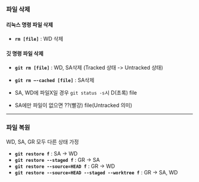 ### 파일 삭제

#### 리눅스 명령 파일 삭제
- **`rm [file]`** : WD 삭제

#### 깃 명령 파일 삭제
- **`git rm [file]`** : WD, SA삭제
(Tracked 상태 -> Untracked 상태)

- **`git rm –-cached [file]`** : SA삭제

- SA, WD에 파일X일 경우 `git status -s`시 D(초록) file
- SA에만 파일이 없으면 ??(빨강) file(Untracked 의미)

---

### 파일 복원
WD, SA, GR 모두 다른 상태 가정
- **`git restore f`** : SA -> WD
- **`git restore --staged f`** : GR -> SA
- **`git restore --source=HEAD f`** : GR -> WD
- **`git restore --source=HEAD --staged --worktree f`** : GR -> SA, WD
